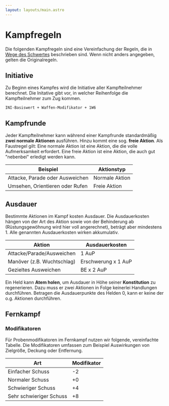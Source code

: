 ```yaml
---
layout: layouts/main.astro
---
```


# Kampfregeln

Die folgenden Kampfregeln sind eine Vereinfachung der Regeln, die in [Wege des Schwertes](https://pnp.spuxx.dev)
beschrieben sind. Wenn nicht anders angegeben, gelten die Originalregeln.

## Initiative

Zu Beginn eines Kampfes wird die Initiative aller Kampfteilnehmer berechnet.
Die Initative gibt vor, in welcher Reihenfolge die Kampfteilnehmer zum Zug kommen.

<span class="ra ra-perspective-dice-one"></span> `INI-Basiswert + Waffen-Modifikator + 1W6`

## Kampfrunde

Jeder Kampfteilnehmer kann während einer Kampfrunde standardmäßig **zwei normale Aktionen** ausführen.
Hinzu kommt eine sog. **freie Aktion**. Als Faustregel gilt: Eine normale Aktion ist eine Aktion,
die die volle Aufmerksamkeit erfordert. Eine freie Aktion ist eine Aktion, die auch gut "nebenbei"
erledigt werden kann.

| Beispiel                        | Aktionstyp     |
| ------------------------------- | -------------- |
| Attacke, Parade oder Ausweichen | Normale Aktion |
| Umsehen, Orientieren oder Rufen | Freie Aktion   |

## Ausdauer

Bestimmte Aktionen im Kampf kosten Ausdauer. Die Ausdauerkosten hängen von der Art des Aktion
sowie von der Behinderung ab (Rüstungsgewöhnung wird hier voll angerechnet), beträgt aber mindestens 1.
Alle genannten Ausdauerkosten wirken akkumulativ.

| Aktion                     | Ausdauerkosten      |
| -------------------------- | ------------------- |
| Attacke/Parade/Ausweichen  | 1 AuP               |
| Manöver (z.B. Wuchtschlag) | Erschwerung x 1 AuP |
| Gezieltes Ausweichen       | BE x 2 AuP          |

Ein Held kann **Atem holen**, um Ausdauer in Höhe seiner **Konstitution** zu regenerieren.
Dazu muss er zwei Aktionen in Folge keinerlei Handlungen durchführen. Betragen die Ausdauerpunkte
des Helden 0, kann er keine der o.g. Aktionen durchführen.

## Fernkampf

### Modifikatoren

Für Probenmodifikatoren im Fernkampf nutzen wir folgende, vereinfachte Tabelle. Die Modifikatoren
umfassen zum Beispiel Auswirkungen von Zielgröße, Deckung oder Entfernung.

| Art                     | Modifikator |
| ----------------------- | ----------- |
| Einfacher Schuss        | -2          |
| Normaler Schuss         | +0          |
| Schwieriger Schuss      | +4          |
| Sehr schwieriger Schuss | +8          |
